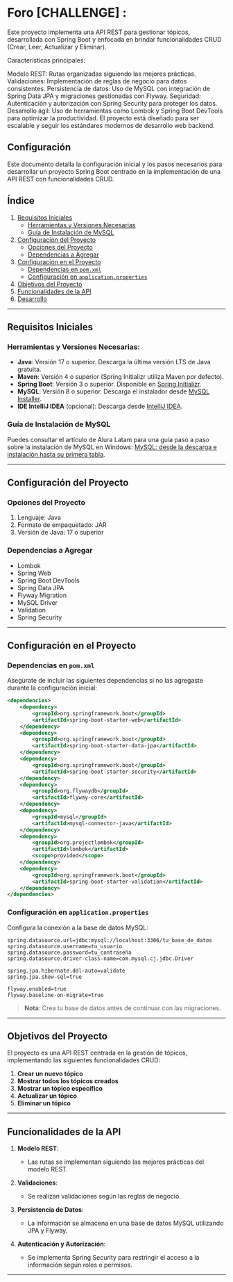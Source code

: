 # Foro [CHALLENGE] :

Este proyecto implementa una API REST para gestionar tópicos, desarrollada con Spring Boot y enfocada en brindar funcionalidades CRUD (Crear, Leer, Actualizar y Eliminar).

Características principales:

Modelo REST: Rutas organizadas siguiendo las mejores prácticas.
Validaciones: Implementación de reglas de negocio para datos consistentes.
Persistencia de datos: Uso de MySQL con integración de Spring Data JPA y migraciones gestionadas con Flyway.
Seguridad: Autenticación y autorización con Spring Security para proteger los datos.
Desarrollo ágil: Uso de herramientas como Lombok y Spring Boot DevTools para optimizar la productividad.
El proyecto está diseñado para ser escalable y seguir los estándares modernos de desarrollo web backend.

## Configuración
Este documento detalla la configuración inicial y los pasos necesarios para desarrollar un proyecto Spring Boot centrado en la implementación de una API REST con funcionalidades CRUD.

## Índice
1. [Requisitos Iniciales](#requisitos-iniciales)
   - [Herramientas y Versiones Necesarias](#herramientas-y-versiones-necesarias)
   - [Guía de Instalación de MySQL](#guía-de-instalación-de-mysql)
2. [Configuración del Proyecto](#configuración-del-proyecto)
   - [Opciones del Proyecto](#opciones-del-proyecto)
   - [Dependencias a Agregar](#dependencias-a-agregar)
3. [Configuración en el Proyecto](#configuración-en-el-proyecto)
   - [Dependencias en `pom.xml`](#dependencias-en-pomxml)
   - [Configuración en `application.properties`](#configuración-en-applicationproperties)
4. [Objetivos del Proyecto](#objetivos-del-proyecto)
5. [Funcionalidades de la API](#funcionalidades-de-la-api)
6. [Desarrollo](#desarrollo)

---

## Requisitos Iniciales

### Herramientas y Versiones Necesarias:
- **Java**: Versión 17 o superior. Descarga la última versión LTS de Java gratuita.
- **Maven**: Versión 4 o superior (Spring Initializr utiliza Maven por defecto).
- **Spring Boot**: Versión 3 o superior. Disponible en [Spring Initializr](https://start.spring.io/).
- **MySQL**: Versión 8 o superior. Descarga el instalador desde [MySQL Installer](https://dev.mysql.com/downloads/installer/).
- **IDE IntelliJ IDEA** (opcional): Descarga desde [IntelliJ IDEA](https://www.jetbrains.com/idea/).

### Guía de Instalación de MySQL
Puedes consultar el artículo de Alura Latam para una guía paso a paso sobre la instalación de MySQL en Windows: [MySQL: desde la descarga e instalación hasta su primera tabla](https://www.alura.com.br/).

---

## Configuración del Proyecto

### Opciones del Proyecto
1. Lenguaje: Java
2. Formato de empaquetado: JAR
3. Versión de Java: 17 o superior

### Dependencias a Agregar
- Lombok
- Spring Web
- Spring Boot DevTools
- Spring Data JPA
- Flyway Migration
- MySQL Driver
- Validation
- Spring Security

---

## Configuración en el Proyecto

### Dependencias en `pom.xml`
Asegúrate de incluir las siguientes dependencias si no las agregaste durante la configuración inicial:

```xml
<dependencies>
    <dependency>
        <groupId>org.springframework.boot</groupId>
        <artifactId>spring-boot-starter-web</artifactId>
    </dependency>
    <dependency>
        <groupId>org.springframework.boot</groupId>
        <artifactId>spring-boot-starter-data-jpa</artifactId>
    </dependency>
    <dependency>
        <groupId>org.springframework.boot</groupId>
        <artifactId>spring-boot-starter-security</artifactId>
    </dependency>
    <dependency>
        <groupId>org.flywaydb</groupId>
        <artifactId>flyway-core</artifactId>
    </dependency>
    <dependency>
        <groupId>mysql</groupId>
        <artifactId>mysql-connector-java</artifactId>
    </dependency>
    <dependency>
        <groupId>org.projectlombok</groupId>
        <artifactId>lombok</artifactId>
        <scope>provided</scope>
    </dependency>
    <dependency>
        <groupId>org.springframework.boot</groupId>
        <artifactId>spring-boot-starter-validation</artifactId>
    </dependency>
</dependencies>
```

### Configuración en `application.properties`
Configura la conexión a la base de datos MySQL:

```properties
spring.datasource.url=jdbc:mysql://localhost:3306/tu_base_de_datos
spring.datasource.username=tu_usuario
spring.datasource.password=tu_contraseña
spring.datasource.driver-class-name=com.mysql.cj.jdbc.Driver

spring.jpa.hibernate.ddl-auto=validate
spring.jpa.show-sql=true

flyway.enabled=true
flyway.baseline-on-migrate=true
```

> **Nota**: Crea tu base de datos antes de continuar con las migraciones.

---

## Objetivos del Proyecto
El proyecto es una API REST centrada en la gestión de tópicos, implementando las siguientes funcionalidades CRUD:

1. **Crear un nuevo tópico**
2. **Mostrar todos los tópicos creados**
3. **Mostrar un tópico específico**
4. **Actualizar un tópico**
5. **Eliminar un tópico**

---

## Funcionalidades de la API

1. **Modelo REST**:
   - Las rutas se implementan siguiendo las mejores prácticas del modelo REST.

2. **Validaciones**:
   - Se realizan validaciones según las reglas de negocio.

3. **Persistencia de Datos**:
   - La información se almacena en una base de datos MySQL utilizando JPA y Flyway.

4. **Autenticación y Autorización**:
   - Se implementa Spring Security para restringir el acceso a la información según roles o permisos.

---




